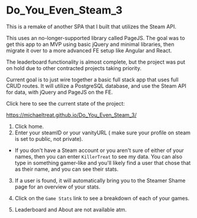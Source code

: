 # Do_You_Even_Steam_3

This is a remake of another SPA that I built that utilizes the Steam API. 

This uses an no-longer-supported library called PageJS. The goal was to get this app to an MVP using basic jQuery and minimal libraries, then migrate it over to a more advanced FE setup like Angular and React. 

The leaderboard functionality is almost complete, but the project was put on hold due to other contracted projects taking priority. 

Current goal is to just wire together a basic full stack app that uses full CRUD routes. It will utilize a PostgreSQL database, and use the Steam API for data, with jQuery and PageJS on the FE.

Click here to see the current state of the project:

https://michaeltreat.github.io/Do_You_Even_Steam_3/

1. Click home.
2. Enter your steamID or your vanityURL ( make sure your profile on steam is set to public, not private).
  - If you don't have a Steam account or you aren't sure of either of your names, then you can enter `KillerTreat` to see my data. You can also type in something gamer-like and you'll likely find a user that chose that as their name, and you can see their stats.
3. If a user is found, it will automatically bring you to the Steamer Shame page for an overview of your stats.
4. Click on the `Game Stats` link to see a breakdown of each of your games.

5. Leaderboard and About are not available atm.
